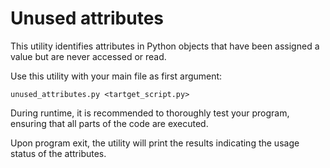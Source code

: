 # Unused attributes

This utility identifies attributes in Python objects that have been assigned a value but are never accessed or read.

Use this utility with your main file as first argument:

    unused_attributes.py <tartget_script.py>

During runtime, it is recommended to thoroughly test your program, ensuring that all parts of the code are executed. 

Upon program exit, the utility will print the results indicating the usage status of the attributes.

